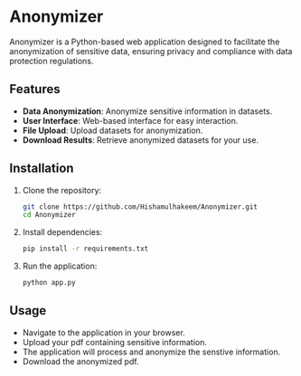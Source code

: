 # Anonymizer

Anonymizer is a Python-based web application designed to facilitate the anonymization of sensitive data, ensuring privacy and compliance with data protection regulations.

## Features

- **Data Anonymization**: Anonymize sensitive information in datasets.
- **User Interface**: Web-based interface for easy interaction.
- **File Upload**: Upload datasets for anonymization.
- **Download Results**: Retrieve anonymized datasets for your use.

## Installation

1. Clone the repository:

   ```bash
   git clone https://github.com/Hishamulhakeem/Anonymizer.git
   cd Anonymizer
2. Install dependencies:

   ```bash
   pip install -r requirements.txt

3. Run the application:

   ```bash
   python app.py

## Usage

- Navigate to the application in your browser.
- Upload your pdf containing sensitive information.
- The application will process and anonymize the senstive information.
- Download the anonymized pdf.
